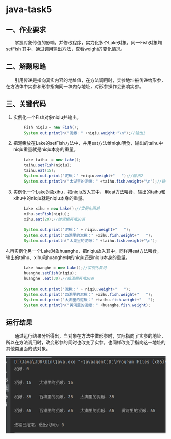 # java-task5

## 一、作业要求
&emsp;&emsp;掌握对象传值的影响，并修改程序，实力化多个Lake对象，同一Fish对象均setFish 其中，通过调用输出方法，查看weight的变化情况。

## 二、解题思路
&emsp;&emsp;引用传递是指向真实内容的地址值，在方法调用时，实参地址被传递给形参，在方法体中实参和形参指向同一块内存地址，对形参操作会影响实参。

## 三、关键代码
1. 实例化一个Fish对象niqiu并输出。
```java
        Fish niqiu = new Fish();
        System.out.println("泥鳅：" +niqiu.weight+"\n");//输出1
```
2. 把泥鳅放在Lake的setFish方法中，并用eat方法给niqiu喂食，输出的taihu中niqiu重量就是niqiu本身的重量。
```java
        Lake taihu  = new Lake();
        taihu.setFish(niqiu);
        taihu.eat(15);
        System.out.print("泥鳅：" +niqiu.weight+"   ");//输出2
        System.out.println("太湖里的泥鳅：" +taihu.fish.weight+"\n");//输出3
```
3. 实例化一个Lake对象xihu，把niqiu放入其中，用eat方法喂食，输出的taihu和xihu中的niqiu就是niqiu本身的重量。
```java
        Lake xihu = new Lake();//实例化西湖
        xihu.setFish(niqiu);
        xihu.eat(20);//给泥鳅再喂20克

        System.out.print("泥鳅：" + niqiu.weight+"   ");
        System.out.print("西湖里的泥鳅：" +xihu.fish.weight+"   ");
        System.out.println("太湖里的泥鳅：" +taihu.fish.weight+"\n");
```
4.再实例化另一个Lake对象huanghe，把niqiu放入其中，同样用eat方法喂食，输出的taihu、xihu和huanghe中的niqiu还是niqiu本身的重量。
```java
        Lake huanghe = new Lake();//实例化黄河
        huanghe.setFish(niqiu);
        huanghe .eat(30);//给泥鳅再喂30克

        System.out.print("泥鳅：" + niqiu.weight+"   ");
        System.out.print("西湖里的泥鳅：" +xihu.fish.weight+"   ");
        System.out.print("太湖里的泥鳅：" +taihu.fish.weight+"   ");
        System.out.println("黄河里的泥鳅：" +huanghe.fish.weight);
```

## 运行结果
&emsp;&emsp;通过运行结果分析得出，当对象在方法中做形参时，实际指向了实参的地址，所以在方法调用时，改变形参的同时也改变了实参，也同样改变了指向这一地址的其他类里面的该对象。

![](https://github.com/haaix/java-task5/blob/master/%E4%BD%9C%E4%B8%9A4%E8%BF%90%E8%A1%8C%E7%BB%93%E6%9E%9C.png)



